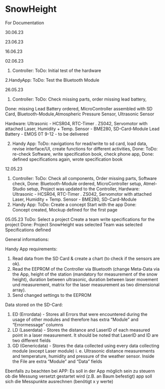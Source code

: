 # SnowHeight
For Documentation


30.06.23

23.06.23

16.06.23

02.06.23
1. Controller:
  ToDo:
    Initial test of the hardware

2.HandyApp:
  ToDo:
    Test the Bluetooth Module
    



26.05.23
  1. Controller:
  ToDo: 
     Check missing parts,
     order missing lead battery,
     
  Done:
     missing Lead Battery ordered, 
     MicroController assembled with SD Card,
     Bluetooth-Module,Atmospheric Pressure Sensor,
     Ultrasonic Sensor
  
  Hardware:
     Ultrasonic - HCSR04,
     RTC-Timer . ZS042,
     Servomotor with attached Laser,
     Humidity + Temp. Sensor - BME280,
     SD-Card-Module
     Lead Battery - EMOS 0T 9-12 - to be delivered
     
  2. Handy App:
  ToDo: 
     navigations for read/write to sd card,
     load data, revise interface/UI,
     create functions for different activities, 
     Done:
  ToDo:
     re-check Software,
     write specification book,
     check phone app,
     Done:
     defined specifications again, 
     wrote specification book
     
  12.05.23
  1. Controller:
  ToDo:
     Check all components,
     Order missing parts,
     Software check,
  Done:
     Bluetooth-Module ordered,
     MicroController setup,
     Atmel-Studio setup,
     Project was updated to the Controller,
      Hardware: 
      Ultrasonic - HCSR04,
      RTC-Timer . ZS042,
      Servomotor with attached Laser,
      Humidity + Temp. Sensor - BME280,
      SD-Card-Module
  2. Handy App:
  ToDo:
    Create a concept
    Start with the app
  Done:    
    Concept created,
    Mockup defined for the first page
    
05.05.23
ToDo:
   Select a project
   Create a team
   write specifications for the project
Done:
   Project SnowHeight was selected
   Team was selected
   Specifications defined
  

General informations:

Handy App requirements:
1. Read data from the SD Card & create a chart (to check if the sensors are ok).
2. Read the EEPROM of the Controller via Bluetooth (change Meta-Data via the App, height of the station (mandatory for measurement of the snow height), duration between ultrasonic, duration between laser movement und measurement, matrix for the laser measurement as two dimensional array).
3. Send changed settings to the EEPROM 

Data stored on the SD-Card:
1. ED (Errordata) - Stores all Errors that were encountered during the usage 
of other modules and therefore has extra “Module” and “Errormessage” 
columns
2. LD (Laserdata) - Stores the distance and LaserID of each measured point in 
a laser measurement. It should be noted that LaserID and ID are two different 
fields
3. GD (Genericdata) - Stores the data collected using every data collecting 
module (except Laser module) i. e. Ultrasonic distance measurements and 
temperature, humidity and pressure of the weather sensor. Inside the File 
are extra “Module” and “Data” fields

Ebenfalls zu beachten bei APP:
Es soll in der App möglich sein zu steuern ob die Messung versetzt gestartet wird (z.B. an Baum befestigt)
app soll sich die Messpunkte ausrechnen (benötigt x y werte)
